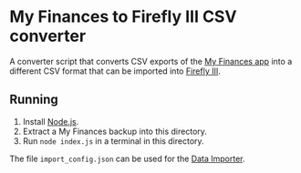 # My Finances to Firefly III CSV converter

A converter script that converts CSV exports of the [My Finances app](https://play.google.com/store/apps/details?id=com.sevencsolutions.myfinances) into a different CSV format that can be imported into [Firefly III](https://github.com/firefly-iii/firefly-iii).

## Running

1. Install [Node.js](https://nodejs.org/).
2. Extract a My Finances backup into this directory.
3. Run `node index.js` in a terminal in this directory.

The file `import_config.json` can be used for the [Data Importer](https://github.com/firefly-iii/data-importer).
